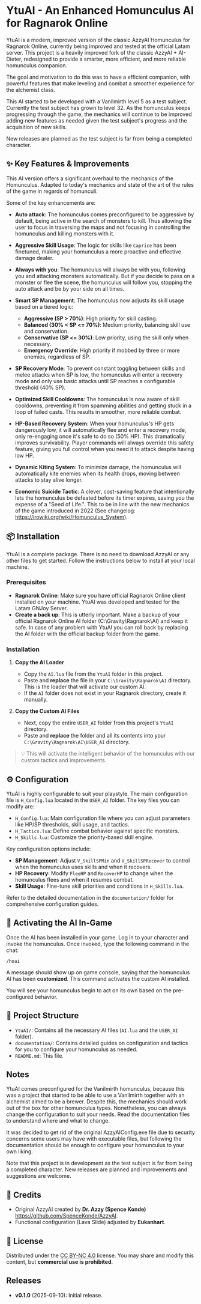 # YtuAI - An Enhanced Homunculus AI for Ragnarok Online

YtuAI is a modern, improved version of the classic AzzyAI Homunculus for Ragnarok Online, currently being improved and tested at the official Latam server. This project is a heavily improved fork of the classic AzzyAI + AI-Dieter, redesigned to provide a smarter, more efficient, and more reliable homunculus companion.

The goal and motivation to do this was to have a efficient companion, with powerful features that make leveling and combat a smoother experience for the alchemist class.

This AI started to be developed with a Vanilmirth level 5 as a test subject. Currently the test subject has grown to level 32. As the homunculus keeps progressing through the game, the mechanics will continue to be improved adding new features as needed given the test subject's progress and the acquisition of new skills. 

New releases are planned as the test subject is far from being a completed character.

## ✨ Key Features & Improvements

This AI version offers a significant overhaul to the mechanics of the Homunculus. Adapted to today's mechanics and state of the art of the rules of the game in regards of homunculi. 

Some of the key enhancements are:

-   **Auto attack**: The homunculus comes preconfigured to be aggressive by default, being active in the search of monsters to kill. Thus allowing the user to focus in traversing the maps and not focusing in controlling the homunculus and killing monsters with it.

-   **Aggressive Skill Usage**: The logic for skills like `Caprice` has been finetuned, making your homunculus a more proactive and effective damage dealer.

-   **Always with you**: The homunculus will always be with you, following you and attacking monsters automatically. But if you decide to pass on a monster or flee the scene, the homunculus will follow you, stopping the auto attack and be by your side on all times.

-   **Smart SP Management**: The homunculus now adjusts its skill usage based on a tiered logic:
    - **Aggressive (SP > 70%)**: High priority for skill casting.
    - **Balanced (30% < SP <= 70%)**: Medium priority, balancing skill use and conservation.
    - **Conservative (SP <= 30%)**: Low priority, using the skill only when necessary.
    - **Emergency Override**: High priority if mobbed by three or more enemies, regardless of SP.

-   **SP Recovery Mode**: To prevent constant toggling between skills and melee attacks when SP is low, the homunculus will enter a recovery mode and only use basic attacks until SP reaches a configurable threshold (40% SP).

-   **Optimized Skill Cooldowns**: The homunculus is now aware of skill cooldowns, preventing it from spamming abilities and getting stuck in a loop of failed casts. This results in smoother, more reliable combat.

-   **HP-Based Recovery System**: When your homunculus's HP gets dangerously low, it will automatically flee and enter a recovery mode, only re-engaging once it's safe to do so (50% HP). This dramatically improves survivability. Player commands will always override this safety feature, giving you full control when you need it to attack despite having low HP.

-   **Dynamic Kiting System**: To minimize damage, the homunculus will automatically kite enemies when its health drops, moving between attacks to stay alive longer.

-   **Economic Suicide Tactic**: A clever, cost-saving feature that intentionally lets the homunculus be defeated before its timer expires, saving you the expense of a "Seed of Life.". This to be in line with the new mechanics of the game introduced in 2022 (See changelog: https://irowiki.org/wiki/Homunculus_System).

## 📦 Installation

YtuAI is a complete package. There is no need to download AzzyAI or any other files to get started. Follow the instructions below to install at your local machine.

### Prerequisites

-   **Ragnarok Online**: Make sure you have official Ragnarok Online client installed on your machine. YtuAI was developed and tested for the Latam GNJoy Server.
-   **Create a back up**: This is utterly important. Make a backup of your official Ragnarok Online AI folder (C:\Gravity\Ragnarok\AI) and keep it safe. In case of any problem with YtuAI you can roll back by replacing the AI folder with the official backup folder from the game.

### Installation

1.  **Copy the AI Loader**
    -   Copy the `AI.lua` file from the `YtuAI` folder in this project.
    -   Paste and **replace** the file in your `C:\Gravity\Ragnarok\AI` directory. This is the loader that will activate our custom AI.
    -   If the `AI` folder does not exist in your Ragnarok directory, create it manually.

2.  **Copy the Custom AI Files**
    -   Next, copy the entire `USER_AI` folder from this project's `YtuAI` directory.
    -   Paste and **replace** the folder and all its contents into your `C:\Gravity\Ragnarok\AI\USER_AI` directory.

> 💡 This will activate the intelligent behavior of the homunculus with our custom tactics and improvements.

## ⚙️ Configuration

YtuAI is highly configurable to suit your playstyle. The main configuration file is `H_Config.lua` located in the `USER_AI` folder. The key files you can modify are:

- `H_Config.lua`: Main configuration file where you can adjust parameters like HP/SP thresholds, skill usage, and tactics.
- `H_Tactics.lua`: Define combat behavior against specific monsters.
- `H_Skills.lua`: Customize the priority-based skill engine.

Key configuration options include:

- **SP Management**: Adjust `V_SkillSPMin` and `V_SkillSPRecover` to control when the homunculus uses skills and when it recovers.
- **HP Recovery**: Modify `FleeHP` and `RecoverHP` to change when the homunculus flees and when it resumes combat.
- **Skill Usage**: Fine-tune skill priorities and conditions in `H_Skills.lua`.

Refer to the detailed documentation in the `documentation/` folder for comprehensive configuration guides.

## 🧪 Activating the AI In-Game

Once the AI has been installed in your game. Log in to your character and invoke the homunculus. Once invoked, type the following command in the chat:

```
/hoai
```

A message should show up on game console, saying that the homunculus AI has been **customized**. This command activates the custom AI installed. 

You will see your homunculus begin to act on its own based on the pre-configured behavior.

## 📁 Project Structure

-   `YtuAI/`: Contains all the necessary AI files (`AI.lua` and the `USER_AI` folder).
-   `documentation/`: Contains detailed guides on configuration and tactics for you to configure your homunculus as needed.
-   `README.md`: This file.

## Notes

YtuAI comes preconfigured for the Vanilmirth homunculus, because this was a project that started to be able to use a Vanilmirth together with an alchemist aimed to be a brewer. Despite this, the mechanics should work out of the box for other homunculus types. Nonetheless, you can always change the configuration to suit your needs. Read the documentation files to understand where and what to change.

It was decided to get rid of the original AzzyAIConfig.exe file due to security concerns some users may have with executable files, but following the documentation should be enough to configure your homunculus to your own liking.

Note that this project is in development as the test subject is far from being a completed character. New releases are planned and improvements and suggestions are welcome.

## 🤝 Credits

-   Original AzzyAI created by **Dr. Azzy (Spence Konde)** https://github.com/SpenceKonde/AzzyAI.
-   Functional configuration (Lava Slide) adjusted by **Eukanhart**.

## 📜 License

Distributed under the [CC BY-NC 4.0](https://creativecommons.org/licenses/by-nc/4.0/) license. You may share and modify this content, but **commercial use is prohibited**.

## Releases

-   **v0.1.0** (2025-09-10): Initial release.
